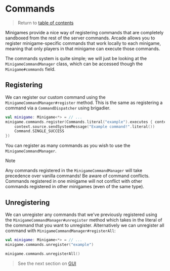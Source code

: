 # Commands

> Return to [table of contents](../minigames.md)

Minigames provide a nice way of registering commands that are completely sandboxed from the rest of the server commands. Arcade allows you to register minigame-specific commands that work locally to each minigame, meaning that only players in that minigame can execute those commands.

The commands system is quite simple; we will just be looking at the `MinigameCommandManager` class, which can be accessed though the `Minigame#commands` field.

## Registering

We can register our custom command using the `MinigameCommandManager#register` method. This is the same as registering a command via a `CommandDispatcher` using brigadier.

```kotlin
val minigame: Minigame<*> = // ...
minigame.commands.register(Commands.literal("example").executes { context ->
    context.source.sendSystemMessage("Example command!".literal())
    Command.SINGLE_SUCCESS
})
```

You can register as many commands as you wish to use the `MinigameCommandManager`.

> [!NOTE]
> Any commands registered in the `MinigameCommandManager` will take precedence over vanilla commands! Be aware of command conflicts. Commands registered in one minigame will not conflict with other commands registered in other minigames (even of the same type).

## Unregistering

We can unregister any commands that we've previously registered using the `MinigameCommandManager#unregister` method which takes in the literal of the command that you want to unregister. Alternatively we can unregister all command with `MinigameCommandManager#registerAll`:
```kotlin
val minigame: Minigame<*> = // ...
minigame.commands.unregister("example")

minigame.commands.unregisterAll()
```

> See the next section on [GUI](gui)